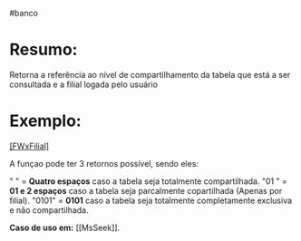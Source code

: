 #banco 



# Resumo:
Retorna a referência ao nível de compartilhamento da tabela que está a ser consultada e a filial logada pelo usuário


# Exemplo:

[[FWxFilial]]("SA6")

A funçao pode ter 3 retornos possível, sendo eles:

"    "      =  **Quatro espaços** caso a tabela seja totalmente compartilhada.
"01  "    =  **01 e 2 espaços** caso a tabela seja parcalmente copartilhada (Apenas por filial).
"0101"  =  **0101** caso a tabela seja totalmente completamente exclusiva e não compartilhada.



**Caso de uso em:** [[MsSeek]].





